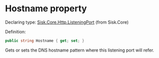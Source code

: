 <!--

Copyrights 2023 Sisk Framework - CypherPotato
Published under MIT license

!!! DO NOT EDIT THIS FILE !!!
This file was generated by a tool in the Sisk package. To edit the information in this documentation,
edit the XML documentation present in the Sisk source code.

-->


# Hostname property

Declaring type: [Sisk.Core.Http.ListeningPort](/spec/Sisk.Core.Http.ListeningPort.md) (from Sisk.Core)


Definition:

```cs
public string Hostname { get; set; }
```

Gets or sets the DNS hostname pattern where this listening port will refer.

